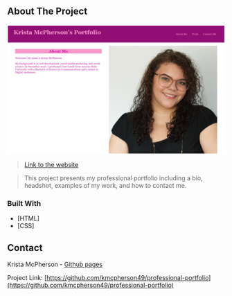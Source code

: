 ## About The Project

![Portfolio Screen Shot](./assets/images/portfolio-screenshot.jpg)

>[Link to the website](https://kmcpherson49.github.io/professional-portfolio/)

>This project presents my professional portfolio including a bio, headshot, examples of my work, and how to contact me.

### Built With

* [HTML]
* [CSS]

## Contact

Krista McPherson - [Github pages](https://kmcpherson49.github.io/)

Project Link: [https://github.com/kmcpherson49/professional-portfolio](https://github.com/kmcpherson49/professional-portfolio)